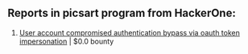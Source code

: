 ## Reports in picsart program from HackerOne:
1. [User account compromised authentication bypass via oauth token impersonation](https://hackerone.com/reports/739321) | $0.0 bounty